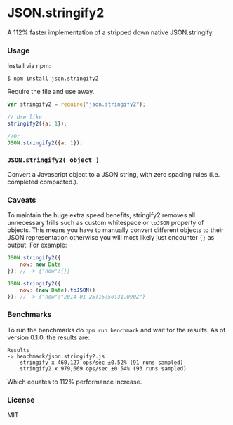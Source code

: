 # JSON.stringify2
A 112% faster implementation of a stripped down native JSON.stringify.

### Usage
Install via npm:

	$ npm install json.stringify2

Require the file and use away.
```js
var stringify2 = require("json.stringify2");

// Use like
stringify2({a: 1});

//Or
JSON.stringify2({a: 1});
```

### `JSON.stringify2( object )`
Convert a Javascript object to a JSON string, with zero spacing rules (i.e. completed compacted.).

### Caveats
To maintain the huge extra speed benefits, stringify2 removes all unnecessary frills such as custom whitespace or `toJSON` property of objects. This means you have to manually convert different objects to their JSON representation otherwise you will most likely just encounter `{}` as output. For example:

```js
JSON.stringify2({
	now: new Date
}); // -> {"now":{}}

JSON.stringify2({
	now: (new Date).toJSON()
}); // -> {"now":"2014-01-25T15:50:31.090Z"}
```

### Benchmarks
To run the benchmarks do `npm run benchmark` and wait for the results. As of version 0.1.0, the results are:

	Results
	-> benchmark/json.stringify2.js
	    stringify x 460,127 ops/sec ±0.52% (91 runs sampled)
	    stringify2 x 979,669 ops/sec ±0.54% (93 runs sampled)

Which equates to 112% performance increase.

### License
MIT